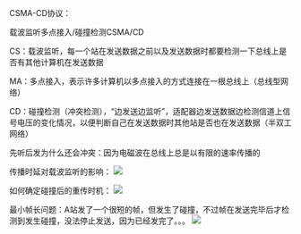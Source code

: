 CSMA-CD协议：

载波监听多点接入/碰撞检测CSMA/CD

CS：载波监听，每一个站在发送数据之前以及发送数据时都要检测一下总线上是否有其他计算机在发送数据

MA：多点接入，表示许多计算机以多点接入的方式连接在一根总线上（总线型网络）

CD：碰撞检测（冲突检测），“边发送边监听”，适配器边发送数据边检测信道上信号电压的变化情况，以便判断自己在发送数据时其他站是否也在发送数据（半双工网络）

先听后发为什么还会冲突：因为电磁波在总线上总是以有限的速率传播的

传播时延对载波监听的影响：
![](https://tva1.sinaimg.cn/large/008eGmZEly1gosejiwuzaj313d0i5wpx.jpg)

如何确定碰撞后的重传时机：
![](https://tva1.sinaimg.cn/large/008eGmZEly1gosejs3s7jj31150fkqez.jpg)

最小帧长问题：A站发了一个很短的帧，但发生了碰撞，不过帧在发送完毕后才检测到发生碰撞，没法停止发送，因为已经发完了。。。
![](https://tva1.sinaimg.cn/large/008eGmZEly1gosek8exnrj30fw08n401.jpg)
